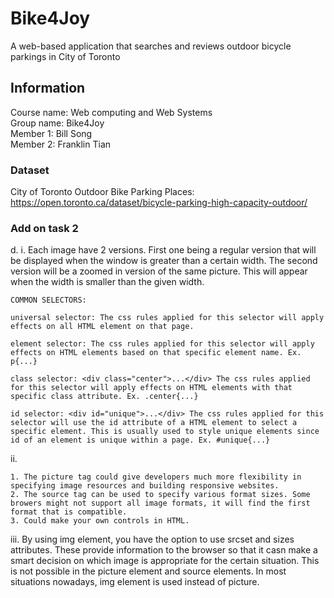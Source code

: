 # Bike4Joy
A web-based application that searches and reviews outdoor bicycle parkings in City of Toronto 

## Information
Course name: Web computing and Web Systems <br />Group name: Bike4Joy <br />Member 1: Bill Song <br /> Member 2: Franklin Tian <br />

### Dataset
City of Toronto Outdoor Bike Parking Places: https://open.toronto.ca/dataset/bicycle-parking-high-capacity-outdoor/

### Add on task 2 
d. 
i. Each image have 2 versions. First one being a regular version that will be displayed when the window is greater than a certain width. The second version will be a zoomed in version of the same picture. This will appear when the width is smaller than the given width.

```
COMMON SELECTORS:

universal selector: The css rules applied for this selector will apply effects on all HTML element on that page.

element selector: The css rules applied for this selector will apply effects on HTML elements based on that specific element name. Ex. p{...}

class selector: <div class="center">...</div> The css rules applied for this selector will apply effects on HTML elements with that specific class attribute. Ex. .center{...}

id selector: <div id="unique">...</div> The css rules applied for this selector will use the id attribute of a HTML element to select a specific element. This is usually used to style unique elements since id of an element is unique within a page. Ex. #unique{...}
```

ii.
```
1. The picture tag could give developers much more flexibility in specifying image resources and building responsive websites.
2. The source tag can be used to specify various format sizes. Some browers might not support all image formats, it will find the first format that is compatible.
3. Could make your own controls in HTML.

```
iii.
By using img element, you have the option to use srcset and sizes attributes. These provide information to the browser so that it casn make a smart decision on which image is appropriate for the certain situation. This is not possible in the picture element and source elements. In most situations nowadays, img element is used instead of picture.